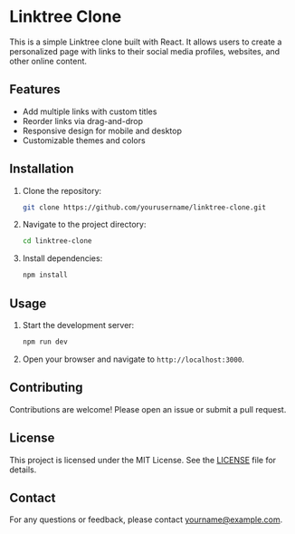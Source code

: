 # Linktree Clone

This is a simple Linktree clone built with React. It allows users to create a personalized page with links to their social media profiles, websites, and other online content.

## Features

- Add multiple links with custom titles
- Reorder links via drag-and-drop
- Responsive design for mobile and desktop
- Customizable themes and colors

## Installation

1. Clone the repository:
    ```bash
    git clone https://github.com/yourusername/linktree-clone.git
    ```
2. Navigate to the project directory:
    ```bash
    cd linktree-clone
    ```
3. Install dependencies:
    ```bash
    npm install
    ```

## Usage

1. Start the development server:
    ```bash
    npm run dev
    ```
2. Open your browser and navigate to `http://localhost:3000`.

## Contributing

Contributions are welcome! Please open an issue or submit a pull request.

## License

This project is licensed under the MIT License. See the [LICENSE](LICENSE) file for details.

## Contact

For any questions or feedback, please contact [yourname@example.com](mailto:yourname@example.com).

